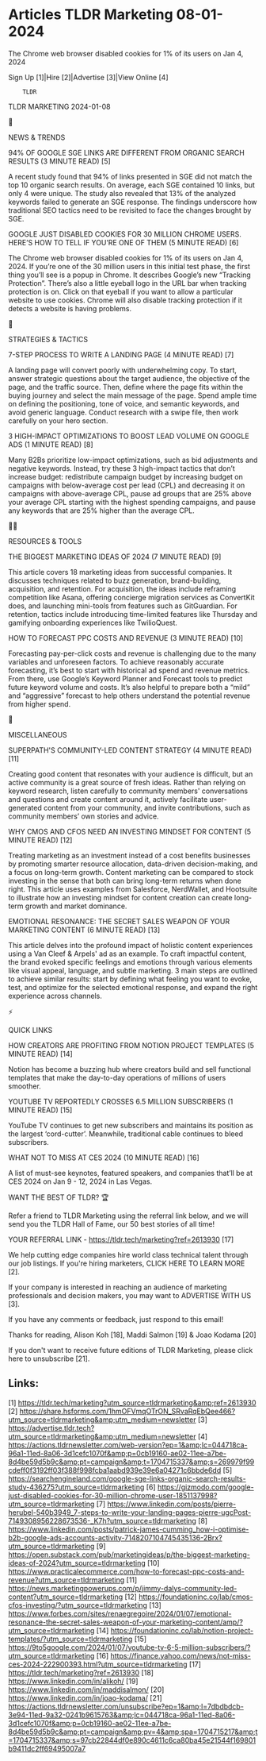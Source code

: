 # Articles TLDR Marketing 08-01-2024

The Chrome web browser disabled cookies for 1% of its users on Jan 4,
2024  

Sign Up [1]|Hire [2]|Advertise [3]|View Online [4] 

		TLDR 

TLDR MARKETING 2024-01-08

📱 

NEWS & TRENDS

 94% OF GOOGLE SGE LINKS ARE DIFFERENT FROM ORGANIC SEARCH RESULTS (3
MINUTE READ) [5] 

 A recent study found that 94% of links presented in SGE did not match
the top 10 organic search results. On average, each SGE contained 10
links, but only 4 were unique. The study also revealed that 13% of the
analyzed keywords failed to generate an SGE response. The findings
underscore how traditional SEO tactics need to be revisited to face
the changes brought by SGE. 

 GOOGLE JUST DISABLED COOKIES FOR 30 MILLION CHROME USERS. HERE’S
HOW TO TELL IF YOU’RE ONE OF THEM (5 MINUTE READ) [6] 

 The Chrome web browser disabled cookies for 1% of its users on Jan 4,
2024. If you’re one of the 30 million users in this initial test
phase, the first thing you’ll see is a popup in Chrome. It describes
Google’s new “Tracking Protection”. There’s also a little
eyeball logo in the URL bar when tracking protection is on. Click on
that eyeball if you want to allow a particular website to use cookies.
Chrome will also disable tracking protection if it detects a website
is having problems. 

🚀 

STRATEGIES & TACTICS

 7-STEP PROCESS TO WRITE A LANDING PAGE (4 MINUTE READ) [7] 

 A landing page will convert poorly with underwhelming copy. To start,
answer strategic questions about the target audience, the objective of
the page, and the traffic source. Then, define where the page fits
within the buying journey and select the main message of the page.
Spend ample time on defining the positioning, tone of voice, and
semantic keywords, and avoid generic language. Conduct research with a
swipe file, then work carefully on your hero section. 

 3 HIGH-IMPACT OPTIMIZATIONS TO BOOST LEAD VOLUME ON GOOGLE ADS (1
MINUTE READ) [8] 

 Many B2Bs prioritize low-impact optimizations, such as bid
adjustments and negative keywords. Instead, try these 3 high-impact
tactics that don’t increase budget: redistribute campaign budget by
increasing budget on campaigns with below-average cost per lead (CPL)
and decreasing it on campaigns with above-average CPL, pause ad groups
that are 25% above your average CPL starting with the highest spending
campaigns, and pause any keywords that are 25% higher than the average
CPL. 

🧑‍💻 

RESOURCES & TOOLS

 THE BIGGEST MARKETING IDEAS OF 2024 (7 MINUTE READ) [9] 

 This article covers 18 marketing ideas from successful companies. It
discusses techniques related to buzz generation, brand-building,
acquisition, and retention. For acquisition, the ideas include
reframing competition like Asana, offering concierge migration
services as ConvertKit does, and launching mini-tools from features
such as GitGuardian. For retention, tactics include introducing
time-limited features like Thursday and gamifying onboarding
experiences like TwilioQuest. 

 HOW TO FORECAST PPC COSTS AND REVENUE (3 MINUTE READ) [10] 

 Forecasting pay-per-click costs and revenue is challenging due to the
many variables and unforeseen factors. To achieve reasonably accurate
forecasting, it’s best to start with historical ad spend and revenue
metrics. From there, use Google’s Keyword Planner and Forecast tools
to predict future keyword volume and costs. It’s also helpful to
prepare both a “mild” and “aggressive” forecast to help others
understand the potential revenue from higher spend. 

🎁 

MISCELLANEOUS

 SUPERPATH'S COMMUNITY-LED CONTENT STRATEGY (4 MINUTE READ) [11] 

 Creating good content that resonates with your audience is difficult,
but an active community is a great source of fresh ideas. Rather than
relying on keyword research, listen carefully to community members'
conversations and questions and create content around it, actively
facilitate user-generated content from your community, and invite
contributions, such as community members’ own stories and advice. 

 WHY CMOS AND CFOS NEED AN INVESTING MINDSET FOR CONTENT (5 MINUTE
READ) [12] 

 Treating marketing as an investment instead of a cost benefits
businesses by promoting smarter resource allocation, data-driven
decision-making, and a focus on long-term growth. Content marketing
can be compared to stock investing in the sense that both can bring
long-term returns when done right. This article uses examples from
Salesforce, NerdWallet, and Hootsuite to illustrate how an investing
mindset for content creation can create long-term growth and market
dominance. 

 EMOTIONAL RESONANCE: THE SECRET SALES WEAPON OF YOUR MARKETING
CONTENT (6 MINUTE READ) [13] 

 This article delves into the profound impact of holistic content
experiences using a Van Cleef & Arpels' ad as an example. To craft
impactful content, the brand evoked specific feelings and emotions
through various elements like visual appeal, language, and subtle
marketing. 3 main steps are outlined to achieve similar results: start
by defining what feeling you want to evoke, test, and optimize for the
selected emotional response, and expand the right experience across
channels. 

⚡ 

QUICK LINKS

 HOW CREATORS ARE PROFITING FROM NOTION PROJECT TEMPLATES (5 MINUTE
READ) [14] 

 Notion has become a buzzing hub where creators build and sell
functional templates that make the day-to-day operations of millions
of users smoother. 

 YOUTUBE TV REPORTEDLY CROSSES 6.5 MILLION SUBSCRIBERS (1 MINUTE READ)
[15] 

 YouTube TV continues to get new subscribers and maintains its
position as the largest ‘cord-cutter’. Meanwhile, traditional
cable continues to bleed subscribers. 

 WHAT NOT TO MISS AT CES 2024 (10 MINUTE READ) [16] 

 A list of must-see keynotes, featured speakers, and companies
that’ll be at CES 2024 on Jan 9 - 12, 2024 in Las Vegas. 

WANT THE BEST OF TLDR? 🏆

Refer a friend to TLDR Marketing using the referral link below, and we
will send you the TLDR Hall of Fame, our 50 best stories of all time!

YOUR REFERRAL LINK - https://tldr.tech/marketing?ref=2613930 [17]

 We help cutting edge companies hire world class technical talent
through our job listings. If you're hiring marketers, CLICK HERE TO
LEARN MORE [2]. 

If your company is interested in reaching an audience of marketing
professionals and decision makers, you may want to ADVERTISE WITH US
[3]. 

If you have any comments or feedback, just respond to this email! 

Thanks for reading, 
Alison Koh [18], Maddi Salmon [19] & Joao Kodama [20] 

If you don't want to receive future editions of TLDR Marketing,
please click here to unsubscribe [21]. 

 

Links:
------
[1] https://tldr.tech/marketing?utm_source=tldrmarketing&amp;ref=2613930
[2] https://share.hsforms.com/1hmOFVmqOTrON_SRvaRqEbQee466?utm_source=tldrmarketing&amp;utm_medium=newsletter
[3] https://advertise.tldr.tech?utm_source=tldrmarketing&amp;utm_medium=newsletter
[4] https://actions.tldrnewsletter.com/web-version?ep=1&amp;lc=044718ca-96a1-11ed-8a06-3d1cefc1070f&amp;p=0cb19160-ae02-11ee-a7be-8d4be59d5b9c&amp;pt=campaign&amp;t=1704715337&amp;s=269979f99cdeff0f3192ff03f388f998fcba1aabd939e39e6a04271c6bbde6dd
[5] https://searchengineland.com/google-sge-links-organic-search-results-study-436275?utm_source=tldrmarketing
[6] https://gizmodo.com/google-just-disabled-cookies-for-30-million-chrome-user-1851137998?utm_source=tldrmarketing
[7] https://www.linkedin.com/posts/pierre-herubel-540b3949_7-steps-to-write-your-landing-pages-pierre-ugcPost-7149308956228673536-_K7h?utm_source=tldrmarketing
[8] https://www.linkedin.com/posts/patrick-james-cumming_how-i-optimise-b2b-google-ads-accounts-activity-7148207104745435136-2Brx?utm_source=tldrmarketing
[9] https://open.substack.com/pub/marketingideas/p/the-biggest-marketing-ideas-of-2024?utm_source=tldrmarketing
[10] https://www.practicalecommerce.com/how-to-forecast-ppc-costs-and-revenue?utm_source=tldrmarketing
[11] https://news.marketingpowerups.com/p/jimmy-dalys-community-led-content?utm_source=tldrmarketing
[12] https://foundationinc.co/lab/cmos-cfos-investing/?utm_source=tldrmarketing
[13] https://www.forbes.com/sites/renaegregoire/2024/01/07/emotional-resonance-the-secret-sales-weapon-of-your-marketing-content/amp/?utm_source=tldrmarketing
[14] https://foundationinc.co/lab/notion-project-templates/?utm_source=tldrmarketing
[15] https://9to5google.com/2024/01/07/youtube-tv-6-5-million-subscribers/?utm_source=tldrmarketing
[16] https://finance.yahoo.com/news/not-miss-ces-2024-222900393.html?utm_source=tldrmarketing
[17] https://tldr.tech/marketing?ref=2613930
[18] https://www.linkedin.com/in/alikoh/
[19] https://www.linkedin.com/in/maddisalmon/
[20] https://www.linkedin.com/in/joao-kodama/
[21] https://actions.tldrnewsletter.com/unsubscribe?ep=1&amp;l=7dbdbdcb-3e94-11ed-9a32-0241b9615763&amp;lc=044718ca-96a1-11ed-8a06-3d1cefc1070f&amp;p=0cb19160-ae02-11ee-a7be-8d4be59d5b9c&amp;pt=campaign&amp;pv=4&amp;spa=1704715217&amp;t=1704715337&amp;s=97cb22844df0e890c4611c6ca80ba45e21544f169801b9411dc2ff69495007a7
